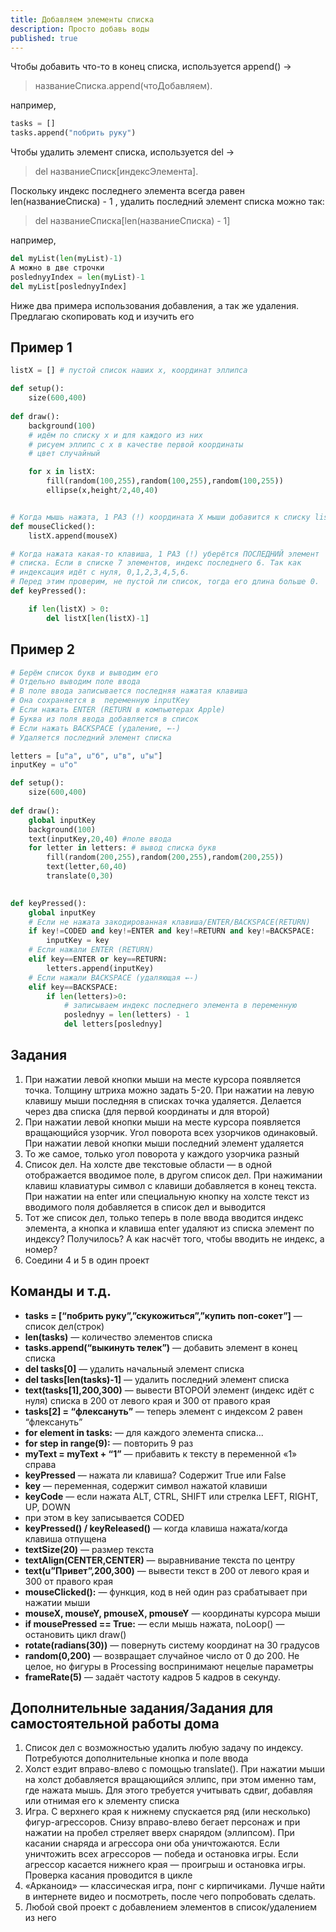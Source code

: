 ```yaml
---
title: Добавляем элементы списка
description: Просто добавь воды
published: true
---
```


Чтобы добавить что-то в конец списка, используется append()  →

> названиеСписка.append(чтоДобавляем).

например,

```python
tasks = []
tasks.append("побрить руку")
```

Чтобы удалить элемент списка, используется del →

> del названиеСписк[индексЭлемента].

Поскольку индекс последнего элемента всегда равен len(названиеСписка) - 1 , удалить последний элемент списка можно так:

> del названиеСписка[len(названиеСписка) - 1]

например,

```python
del myList(len(myList)-1)
А можно в две строчки
poslednyyIndex = len(myList)-1
del myList[poslednyyIndex]
```

Ниже два примера использования добавления, а так же удаления. Предлагаю скопировать код и изучить его

## Пример 1

```python
listX = [] # пустой список наших x, координат эллипса

def setup():
    size(600,400)
            
def draw():
    background(100)
    # идём по списку x и для каждого из них
    # рисуем эллипс с x в качестве первой координаты
    # цвет случайный

    for x in listX: 
        fill(random(100,255),random(100,255),random(100,255)) 
        ellipse(x,height/2,40,40)


# Когда мышь нажата, 1 РАЗ (!) координата X мыши добавится к списку listX
def mouseClicked(): 
    listX.append(mouseX)

# Когда нажата какая-то клавиша, 1 РАЗ (!) уберётся ПОСЛЕДНИЙ элемент
# списка. Если в списке 7 элементов, индекс последнего 6. Так как
# индексация идёт с нуля, 0,1,2,3,4,5,6. 
# Перед этим проверим, не пустой ли список, тогда его длина больше 0.
def keyPressed():

    if len(listX) > 0: 
        del listX[len(listX)-1]
```

## Пример 2

```python
# Берём список букв и выводим его
# Отдельно выводим поле ввода
# В поле ввода записывается последняя нажатая клавиша
# Она сохраняется в  переменную inputKey
# Если нажать ENTER (RETURN в компьютерах Apple)
# Буква из поля ввода добавляется в список
# Если нажать BACKSPACE (удаление, ←-)
# Удаляется последний элемент списка

letters = [u"а", u"б", u"в", u"ы"]
inputKey = u"о"

def setup():
    size(600,400)
            
def draw():
    global inputKey
    background(100)
    text(inputKey,20,40) #поле ввода
    for letter in letters: # вывод списка букв
        fill(random(200,255),random(200,255),random(200,255))
        text(letter,60,40)
        translate(0,30)

    
def keyPressed():
    global inputKey
    # Если не нажата закодированная клавиша/ENTER/BACKSPACE(RETURN)
    if key!=CODED and key!=ENTER and key!=RETURN and key!=BACKSPACE:
        inputKey = key
    # Если нажали ENTER (RETURN)
    elif key==ENTER or key==RETURN:
        letters.append(inputKey)
    # Если нажали BACKSPACE (удаляющая ←-)
    elif key==BACKSPACE:
        if len(letters)>0:
            # записываем индекс последнего элемента в переменную
            poslednyy = len(letters) - 1
            del letters[poslednyy]
```

## Задания

1. При нажатии левой кнопки мыши на месте курсора появляется точка. Толщину штриха можно задать 5-20. При нажатии на левую клавишу мыши последняя в списках точка удаляется. Делается через два списка (для первой координаты и для второй)
1. При нажатии левой кнопки мыши на месте курсора появляется вращающийся узорчик. Угол поворота всех узорчиков одинаковый. При нажатии левой кнопки мыши последний элемент удаляется
1. То же самое, только угол поворота у каждого узорчика разный
1. Список дел. На холсте две текстовые области — в одной отображается вводимое поле, в другом список дел. При нажимании клавиш клавиатуры символ с клавиши добавляется в конец текста. При нажатии на enter или специальную кнопку на холсте текст из вводимого поля добавляется в список дел и выводится
1. Тот же список дел, только теперь в поле ввода вводится индекс элемента, а кнопка и клавиша enter удаляют из списка элемент по индексу? Получилось? А как насчёт того, чтобы вводить не индекс, а номер?
1. Соедини 4 и 5 в один проект

## Команды и т.д.
- **tasks = \[“побрить руку”,”скукожиться”,”купить поп-сокет”\]** — список дел(строк)
- **len(tasks)** — количество элементов списка
- **tasks.append(“выкинуть телек”)** — добавить элемент в конец списка
- **del tasks[0]** — удалить начальный элемент списка
- **del tasks[len(tasks)-1]** — удалить последний элемент списка
- **text(tasks[1],200,300)** — вывести ВТОРОЙ элемент (индекс идёт с нуля) списка в 200 от левого края и 300 от правого края
- **tasks[2] = “флексануть”** — теперь элемент с индексом 2 равен “флексануть”
- **for element in tasks:** — для каждого элемента списка...
- **for step in range(9):** — повторить 9 раз
- **myText = myText + “1”** — прибавить к тексту в переменной «1» справа
- **keyPressed** — нажата ли клавиша? Содержит True или False
- **key** — переменная, содержит символ нажатой клавиши
- **keyCode** —  если нажата ALT, CTRL, SHIFT или стрелка LEFT, RIGHT, UP, DOWN
- при этом в key записывается CODED
- **keyPressed() / keyReleased()** — когда клавиша нажата/когда клавиша отпущена
- **textSize(20)** — размер текста
- **textAlign(CENTER,CENTER)** — выравнивание текста по центру
- **text(u”Привет”,200,300)** — вывести текст в 200 от левого края и 300 от правого края
- **mouseClicked():** — функция, код в ней один раз срабатывает при нажатии мыши
- **mouseX, mouseY, pmouseX, pmouseY** — координаты курсора мыши
- **if mousePressed == True:** — если мышь нажата,
          noLoop() — остановить цикл draw()
- **rotate(radians(30))** — повернуть систему координат на 30 градусов
- **random(0,200)** — возвращает случайное число от 0 до 200. Не целое, но фигуры в Processing воспринимают нецелые параметры
- **frameRate(5)** — задаёт частоту кадров 5 кадров в секунду.

## Дополнительные задания/Задания для самостоятельной работы дома
1. Список дел с возможностью удалить любую задачу по индексу. Потребуются дополнительные кнопка и поле ввода
2. Холст ездит вправо-влево с помощью translate(). При нажатии мыши на холст добавляется вращающийся эллипс, при этом именно там, где нажата мышь. Для этого требуется учитывать сдвиг, добавляя или отнимая его к элементу списка
3. Игра. С верхнего края к нижнему спускается ряд (или несколько) фигур-агрессоров. Снизу вправо-влево бегает персонаж и при нажатии на пробел стреляет вверх снарядом (эллипсом). При касании снаряда и агрессора они оба уничтожаются. Если уничтожить всех агрессоров — победа и остановка игры. Если агрессор касается нижнего края — проигрыш и остановка игры. Проверка касания проводится в цикле
4. «Арканоид» — классическая игра, понг с кирпичиками. Лучше найти в интернете видео и посмотреть, после чего попробовать сделать.
5. Любой свой проект с добавлением элементов в список/удалением из него
